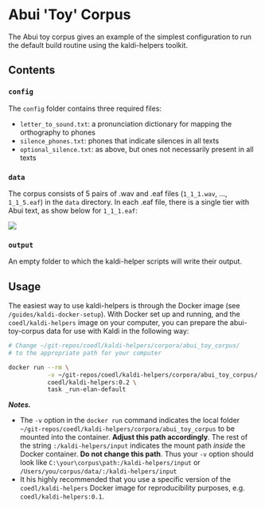 # Abui 'Toy' Corpus

The Abui toy corpus gives an example of the simplest configuration to run the default build routine using the kaldi-helpers toolkit.

## Contents

### `config`

The `config` folder contains three required files:

- `letter_to_sound.txt`: a pronunciation dictionary for mapping the orthography to phones
- `silence_phones.txt`: phones that indicate silences in all texts
- `optional_silence.txt`: as above, but ones not necessarily present in all texts

### `data`

The corpus consists of 5 pairs of .wav and .eaf files (`1_1_1.wav`, ..., `1_1_5.eaf`) in the `data` directory. In each .eaf file, there is a single tier with Abui text, as show below for `1_1_1.eaf`:

![](../../screenshots/abui-toy-corpus-eaf.png)

### `output`

An empty folder to which the kaldi-helper scripts will write their output.

## Usage

The easiest way to use kaldi-helpers is through the Docker image (see `/guides/kaldi-docker-setup`). With Docker set up and running, and the `coedl/kaldi-helpers` image on your computer, you can prepare the abui-toy-corpus data for use with Kaldi in the following way:

```bash
# Change ~/git-repos/coedl/kaldi-helpers/corpora/abui_toy_corpus/
# to the appropriate path for your computer

docker run --rm \
           -v ~/git-repos/coedl/kaldi-helpers/corpora/abui_toy_corpus/:/kaldi-helpers/input \
           coedl/kaldi-helpers:0.2 \
           task _run-elan-default
```

***Notes.***

- The `-v` option in the `docker run` command indicates the local folder `~/git-repos/coedl/kaldi-helpers/corpora/abui_toy_corpus` to be mounted into the container. **Adjust this path accordingly**. The rest of the string `:/kaldi-helpers/input` indicates the mount path *inside* the Docker container. **Do not change this path**. Thus your `-v` option should look like `C:\your\corpus\path:/kaldi-helpers/input` or `/Users/you/corpus/data/:/kaldi-helpers/input`
- It his highly recommended that you use a specific version of the `coedl/kaldi-helpers` Docker image for reproducibility purposes, e.g. `coedl/kaldi-helpers:0.1`.